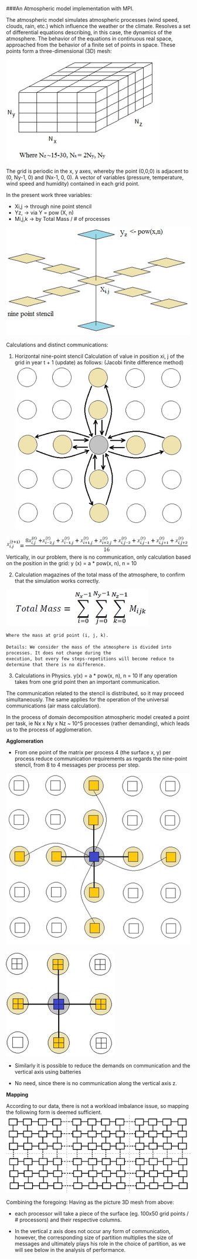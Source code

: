 ###An Atmospheric model implementation with MPI.

The atmospheric model simulates atmospheric processes (wind speed, clouds, rain, etc.) 
which influence the weather or the climate. Resolves a set of differential equations 
describing, in this case, the dynamics of the atmosphere. The behavior of the equations 
in continuous real space, approached from the behavior of a finite set of points in space.
These points form a three-dimensional (3D) mesh:

![Atmo cube](https://github.com/GeorgePapageorgakis/Atmospheric-model-MPI/blob/master/figures/asd.jpg)

The grid is periodic in the x, y axes, whereby the point (0,0,0) is adjacent to (0, Ny-1, 0) 
and (Nx-1, 0, 0). A vector of variables (pressure, temperature, wind speed and humidity) 
contained in each grid point. 

In the present work three variables:
* Xi,j	 -> through nine point stencil
* Yz,	 -> via Y = pow (X, n)
* Mi,j,k -> by Total Mass / # of processes

![9 point Stencil](https://github.com/GeorgePapageorgakis/Atmospheric-model-MPI/blob/master/figures/stencil.jpg)

Calculations and distinct communications:
1. Horizontal nine-point stencil
	Calculation of value in position xi, j of the grid in year t + 1 (update) as follows:
	(Jacobi finite difference method)
![9 point Stencil](https://github.com/GeorgePapageorgakis/Atmospheric-model-MPI/blob/master/figures/stencil2.jpg)
	
![equation](https://github.com/GeorgePapageorgakis/Atmospheric-model-MPI/blob/master/figures/x_i_j.jpg)
Vertically, in our problem, there is no communication, only calculation based on the position in the grid: 
y (x) = a * pow(x, n), n = 10
	
2. Calculation magazines of the total mass of the atmosphere, to confirm that the simulation works correctly.
	
![equation 2](https://github.com/GeorgePapageorgakis/Atmospheric-model-MPI/blob/master/figures/total%20mass.jpg)
	
	Where the mass at grid point (i, j, k).
	
	Details: We consider the mass of the atmosphere is divided into processes. It does not change during the 
	execution, but every few steps-repetitions will become reduce to determine that there is no difference.
	
3. Calculations in Physics.
	y(x) = a * pow(x, n), n = 10
	If any operation takes from one grid point then an important communication.
	
The communication related to the stencil is distributed, so it may proceed simultaneously. 
The same applies for the operation of the universal communications (air mass calculation).

In the process of domain decomposition atmospheric model created a point per task, ie Nx x Ny x Nz 
~ 10^5 processes (rather demanding), which leads us to the process of agglomeration.

**Agglomeration**

* From one point of the matrix per process 4 (the surface x, y) per process reduce communication
 requirements as regards the nine-point stencil, from 8 to 4 messages per process per step.

 ![agglo](https://github.com/GeorgePapageorgakis/Atmospheric-model-MPI/blob/master/figures/agglomeration.jpg)
 
 ![agglo2](https://github.com/GeorgePapageorgakis/Atmospheric-model-MPI/blob/master/figures/agglomeration2.jpg)
 
* Similarly it is possible to reduce the demands on communication and the vertical axis using batteries
 - No need, since there is no communication along the vertical axis z.
 
**Mapping**

According to our data, there is not a workload imbalance issue, so mapping the following form is deemed sufficient.
 ![grid](https://github.com/GeorgePapageorgakis/Atmospheric-model-MPI/blob/master/figures/grid.jpg)

Combining the foregoing:
Having as the picture 3D mesh from above:

* each processor will take a piece of the surface (eg. 100x50 grid points / # processors) and their respective columns.

* In the vertical z axis does not occur any form of communication, however, the corresponding size of partition 
multiplies the size of messages and ultimately plays his role in the choice of partition, as we will see below 
in the analysis of performance.
